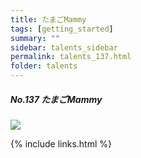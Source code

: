 ```yaml
---
title: たまごMammy
tags: [getting_started]
summary: ""
sidebar: talents_sidebar
permalink: talents_137.html
folder: talents
---
```



##### No.137 たまごMammy

![](https://yt3.ggpht.com/ytc/AKedOLTbCtN02EVfFE-YogZWgxCbRLhByR3LD-ACoef0xg=s176-c-k-c0x00ffffff-no-rj)






{% include links.html %}
